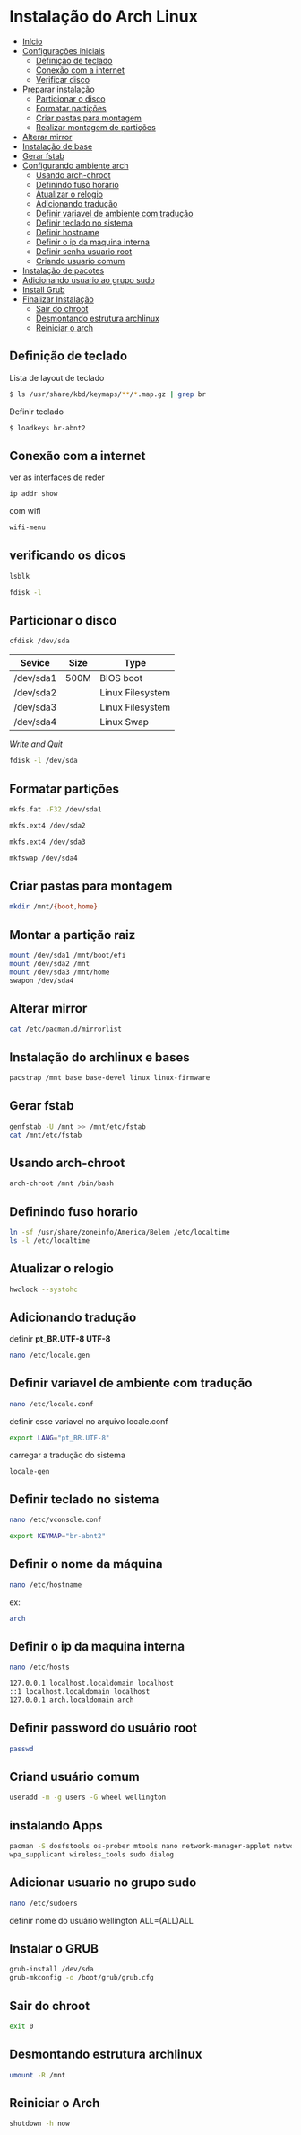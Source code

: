 # Instalação do Arch Linux

+ [Início]()
+ [Configurações iniciais]()
    + [Definição de teclado](#setkeyboard)
    + [Conexão com a internet](#checknetwork)
    + [Verificar disco](#checkdisk)
+ [Preparar instalação]()
    + [Particionar o disco](#partdisk)
    + [Formatar partições](#partformt)
    + [Criar pastas para montagem](#createdir)
    + [Realizar montagem de partições](#mount)
+ [Alterar mirror](#updatemirror)
+ [Instalação de base](#install)
+ [Gerar fstab](#gfstab)
+ [Configurando ambiente arch]()
    + [Usando arch-chroot](#arch-chroot)
    + [Definindo fuso horario](#sethours)
    + [Atualizar o relogio](#updateclock)
    + [Adicionando tradução](#translate)
    + [Definir variavel de ambiente com tradução](#setenvtranslate)
    + [Definir teclado no sistema](#setkeybordsystem)
    + [Definir hostname](#sethostname)
    + [Definir o ip da maquina interna](#sethosts)
    + [Definir senha usuario root](#password)
    + [Criando usuario comum](#createuser)
+ [Instalação de pacotes](#install-apps)
+ [Adicionando usuario ao grupo sudo](#usersudo)
+ [Install Grub](#grub)
+ [Finalizar Instalação]()
    + [Sair do chroot](#exitchroot)
    + [Desmontando estrutura archlinux](#umount)
    + [Reiniciar o arch](#shutdown)
    

## <a name="setkeyboard"></a> Definição de teclado
Lista de layout de teclado
```bash
$ ls /usr/share/kbd/keymaps/**/*.map.gz | grep br
```
Definir teclado
```bash
$ loadkeys br-abnt2
```

## <a name="checknetwork"></a> Conexão com a internet
ver as interfaces de reder
```bash
ip addr show
```
com wifi
```bash
wifi-menu
```

## <a name="checkdisk"></a> verificando os dicos
```bash
lsblk
```
```bash
fdisk -l
```

## <a name="partdisk"></a> Particionar o disco
```bash
cfdisk /dev/sda
```

|Sevice   |Size |Type            |
|---------|-----|----------------|
|/dev/sda1|500M |BIOS boot       |
|/dev/sda2|     |Linux Filesystem|
|/dev/sda3|     |Linux Filesystem|
|/dev/sda4|     |Linux Swap      |

*Write and Quit*

```bash
fdisk -l /dev/sda
```

## <a name="partformt"></a> Formatar partições
```bash
mkfs.fat -F32 /dev/sda1
```
```bash
mkfs.ext4 /dev/sda2
```
```bash
mkfs.ext4 /dev/sda3
```
```bash
mkfswap /dev/sda4
```

## <a name="createdir"></a> Criar pastas para montagem
```bash
mkdir /mnt/{boot,home}
```

## <a name="mount"></a> Montar a partição raiz
```bash
mount /dev/sda1 /mnt/boot/efi
mount /dev/sda2 /mnt
mount /dev/sda3 /mnt/home
swapon /dev/sda4
```

## <a name="updatemirror"></a> Alterar mirror
```bash
cat /etc/pacman.d/mirrorlist
```

## <a name="install"></a> Instalação do archlinux e bases
```bash
pacstrap /mnt base base-devel linux linux-firmware
```

## <a name="gfstab"></a> Gerar fstab
```bash
genfstab -U /mnt >> /mnt/etc/fstab
cat /mnt/etc/fstab
```

## <a name="arch-chroot"></a> Usando arch-chroot
```bash
arch-chroot /mnt /bin/bash
```
## <a name="sethours"></a> Definindo fuso horario
```bash
ln -sf /usr/share/zoneinfo/America/Belem /etc/localtime
ls -l /etc/localtime
```

## <a name="updateclock"></a> Atualizar o relogio
```bash
hwclock --systohc
```

## <a name="translate"></a> Adicionando tradução
definir **pt_BR.UTF-8 UTF-8**
```bash
nano /etc/locale.gen
```

## <a name="setenvtranslate"></a> Definir variavel de ambiente com tradução 
```bash
nano /etc/locale.conf
```
definir esse variavel no arquivo locale.conf
```bash
export LANG="pt_BR.UTF-8"
```
carregar a tradução do sistema
```bash
locale-gen
```

## <a name="setkeybordsystem"></a> Definir teclado no sistema
```bash
nano /etc/vconsole.conf
```
```bash
export KEYMAP="br-abnt2"
```

## <a name="sethostname"></a> Definir o nome da máquina
```bash
nano /etc/hostname
```
ex:
```bash
arch
```

## <a name="sethosts"></a> Definir o ip da maquina interna
```bash
nano /etc/hosts

127.0.0.1 localhost.localdomain localhost
::1	localhost.localdomain localhost
127.0.0.1 arch.localdomain arch
```

## <a name="password"></a> Definir password do usuário root
```bash
passwd
```

## <a name="createuser"></a> Criand usuário comum
```bash
useradd -m -g users -G wheel wellington
```

## <a name="install-apps"></a> instalando Apps
```bash
pacman -S dosfstools os-prober mtools nano network-manager-applet networkmanager grub
wpa_supplicant wireless_tools sudo dialog
```

## <a name="usersudo"></a> Adicionar usuario no grupo sudo
```bash
nano /etc/sudoers
```
definir nome do usuário
wellington ALL=(ALL)ALL
## <a name="grub"></a> Instalar o GRUB
```bash
grub-install /dev/sda
grub-mkconfig -o /boot/grub/grub.cfg 
```

## <a name="exitchroot"></a> Sair do chroot
```bash
exit 0
```

## <a name="umount"></a> Desmontando estrutura archlinux
```bash
umount -R /mnt
```

## <a name="shutdown"></a> Reiniciar o Arch
```bash
shutdown -h now
```

